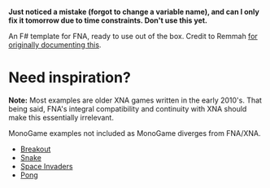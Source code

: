 __Just noticed a mistake (forgot to change a variable name), and can I only fix it tomorrow due to time constraints. Don't use this yet.__

An F# template for FNA, ready to use out of the box. Credit to Remmah [for originally documenting this](https://gist.github.com/remmah/d7bcca26f46e799471d02395337c86ea).

# Need inspiration?

__Note:__ Most examples are older XNA games written in the early 2010's. That being said, FNA's integral compatibility and continuity with XNA should make this essentially irrelevant.

MonoGame examples not included as MonoGame diverges from FNA/XNA.

- [Breakout](https://github.com/gradbot/xna-f-sharp-breakout)
- [Snake](https://github.com/MattDrivenDev/Fsssss)
- [Space Invaders](https://github.com/logi-26/Space-Invaders-XNA-FSHARP)
- [Pong](https://github.com/rpwjanzen/FPong)
